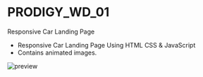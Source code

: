 # PRODIGY_WD_01
Responsive Car Landing Page
- Responsive Car Landing Page Using HTML CSS & JavaScript
- Contains animated images.

![preview](https://github.com/shashi162003/PRODIGY_WD_01/assets/111432262/24ca9561-69e3-4f30-9957-8a0f92e468f5)


